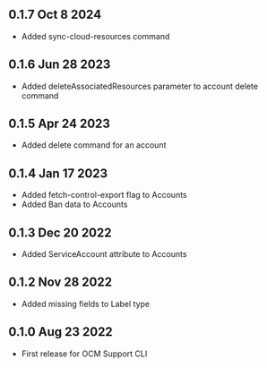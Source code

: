 ## 0.1.7 Oct 8 2024
- Added sync-cloud-resources command

## 0.1.6 Jun 28 2023
- Added deleteAssociatedResources parameter to account delete command

## 0.1.5 Apr 24 2023
- Added delete command for an account

## 0.1.4 Jan 17 2023
- Added fetch-control-export flag to Accounts
- Added Ban data to Accounts


## 0.1.3 Dec 20 2022
- Added ServiceAccount attribute to Accounts


## 0.1.2 Nov 28 2022

- Added missing fields to Label type 


## 0.1.0 Aug 23 2022

- First release for OCM Support CLI
